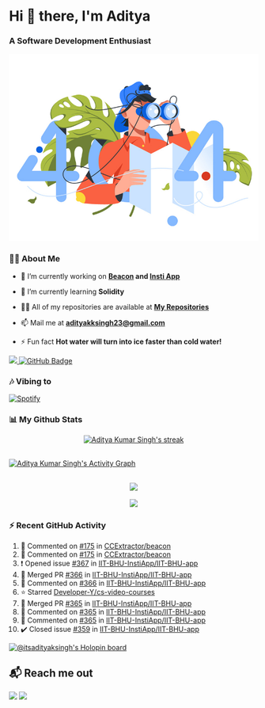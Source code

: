 <h1 align="left"> Hi 👋 there, I'm Aditya</h1>
<!-- <p align="center">
    
[![Typing SVG](https://readme-typing-svg.herokuapp.com?color=%2336BCF7&size=40&center=true&lines=Hi+There!;I'm+Aditya)](https://git.io/typing-svg)
    
</p> -->
<h3 align="left">A Software Development Enthusiast</h3>
<img src="./aditya-home.jpg" />

### 🙋‍♂️ About Me

- 🔭 I’m currently working on **[Beacon](https://github.com/CCExtractor/beacon) and [Insti App](https://github.com/IIT-BHU-InstiApp/IIT-BHU-app)**

- 🌱 I’m currently learning **Solidity**

- 👨‍💻 All of my repositories are available at **[My Repositories](https://github.com/ItsAdityaKSingh?tab=repositories)**

- 📫 Mail me at **adityakksingh23@gmail.com**

- ⚡ Fun fact **Hot water will turn into ice faster than cold water!**


<p align="left">
<a href="https://github.com/ItsAdityaKSingh/github-profile-views-counter">
    <img src="https://komarev.com/ghpvc/?username=itsadityaksingh">
</a> <a href="https://github.com/itsadityaksingh?tab=followers"><img src="https://img.shields.io/github/followers/itsadityaksingh?label=Followers&style=social" alt="GitHub Badge"></a>
</p>
  
### 🎶 Vibing to
[![Spotify](https://spotify-live.vercel.app/api/spotify)](https://open.spotify.com/artist/6VuMaDnrHyPL1p4EHjYLi7?si=3cl_3ZkyRLWj-AUGzT867g)

### 📊 My Github Stats

<!-- Total Views on Profile:<br><br>
![Visitor Count](https://profile-counter.glitch.me/itsadityaksingh/count.svg) -->
<!-- [![𝚝𝚛𝚘𝚙𝚑𝚢](https://github-profile-trophy.vercel.app/?username=ItsAdityaKSingh&column=8&margin-w=15&margin-h=15&no-bg=true&no-frame=true&theme=juicyfresh)](https://github.com/ItsAdityaKSingh)

<p align="center">
  <a>
    <img height="150" width="150" src="https://github.com/JayantGoel001/JayantGoel001/blob/master/PNG/left.png">
    <img align="center" src="https://github-readme-streak-stats.herokuapp.com/?user=ItsAdityaKSingh&theme=dark&hide_border=true"/>
    <img height="150" width="150" src="https://github.com/JayantGoel001/JayantGoel001/blob/master/PNG/right.png">
  </a>
</p> -->

<p align="center">
    <a href="https://github.com/itsadityaksingh/github-readme-streak-stats">
        <img title="🔥 Get streak stats for your profile at git.io/streak-stats" alt="Aditya Kumar Singh's streak" src="https://github-readme-streak-stats.herokuapp.com/?user=ItsAdityaKSingh&theme=highcontrast&hide_border=true&background=0D1117"/>
    </a>
</p>



<br/>
<a href="https://github.com/kailash360/github-readme-activity-graph"><img alt="Aditya Kumar Singh's Activity Graph" src="https://activity-graph.herokuapp.com/graph?username=itsadityaksingh&bg_color=0D1117&color=FF8539&line=FF8539&point=FFFFFF&hide_border=true" /></a>
<br/>
<br/>
<p align="center"><img src="https://github-readme-stats.vercel.app/api/top-langs/?username=itsadityaksingh&layout=compact"/></p>
<p align="center"><img src="https://github-readme-stats.vercel.app/api?username=ItsAdityaKSingh&show_icons=true&theme=swift" /></p>

### ⚡ Recent GitHub Activity
<!--RECENT_ACTIVITY:start-->
1. 💬 Commented on [#175](https://github.com/CCExtractor/beacon/pull/175#issuecomment-1399417271) in [CCExtractor/beacon](https://github.com/CCExtractor/beacon)<br>
2. 💬 Commented on [#175](https://github.com/CCExtractor/beacon/pull/175#issuecomment-1399417152) in [CCExtractor/beacon](https://github.com/CCExtractor/beacon)<br>
3. ❗️ Opened issue [#367](https://github.com/IIT-BHU-InstiApp/IIT-BHU-app/issues/367) in [IIT-BHU-InstiApp/IIT-BHU-app](https://github.com/IIT-BHU-InstiApp/IIT-BHU-app)<br>
4. 🎉 Merged PR [#366](https://github.com/IIT-BHU-InstiApp/IIT-BHU-app/pull/366) in [IIT-BHU-InstiApp/IIT-BHU-app](https://github.com/IIT-BHU-InstiApp/IIT-BHU-app)<br>
5. 💬 Commented on [#366](https://github.com/IIT-BHU-InstiApp/IIT-BHU-app/pull/366#issuecomment-1382731746) in [IIT-BHU-InstiApp/IIT-BHU-app](https://github.com/IIT-BHU-InstiApp/IIT-BHU-app)<br>
6. ⭐ Starred [Developer-Y/cs-video-courses](https://github.com/Developer-Y/cs-video-courses)<br>
7. 🎉 Merged PR [#365](https://github.com/IIT-BHU-InstiApp/IIT-BHU-app/pull/365) in [IIT-BHU-InstiApp/IIT-BHU-app](https://github.com/IIT-BHU-InstiApp/IIT-BHU-app)<br>
8. 💬 Commented on [#365](https://github.com/IIT-BHU-InstiApp/IIT-BHU-app/pull/365#issuecomment-1382680692) in [IIT-BHU-InstiApp/IIT-BHU-app](https://github.com/IIT-BHU-InstiApp/IIT-BHU-app)<br>
9. 💬 Commented on [#365](https://github.com/IIT-BHU-InstiApp/IIT-BHU-app/pull/365#discussion_r1070224352) in [IIT-BHU-InstiApp/IIT-BHU-app](https://github.com/IIT-BHU-InstiApp/IIT-BHU-app)<br>
10. ✔️ Closed issue [#359](https://github.com/IIT-BHU-InstiApp/IIT-BHU-app/issues/359) in [IIT-BHU-InstiApp/IIT-BHU-app](https://github.com/IIT-BHU-InstiApp/IIT-BHU-app)<br>
<!--RECENT_ACTIVITY:end-->

[![@itsadityaksingh's Holopin board](https://holopin.me/itsadityaksingh)](https://holopin.io/@itsadityaksingh)



## 📬 Reach me out
<p align="left">
<a href = "https://www.linkedin.com/in/itsadityaksingh/"><img src="https://img.icons8.com/fluent/48/000000/linkedin.png"/></a>
<a href = "https://www.instagram.com/itsadityaksingh/"><img src="https://img.icons8.com/fluent/48/000000/instagram-new.png"/></a>
</p>
